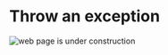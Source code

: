 # Throw an exception

![web page is under construction](https://docimages.blob.core.chinacloudapi.cn/images/commingsoon20210514.jpg)
